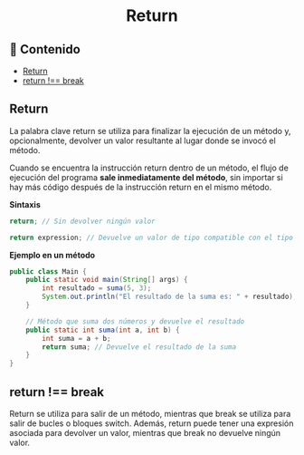 <h1 align="center">Return</h1>

<h2>📑 Contenido</h2>

- [Return](#return)
- [return !== break](#return--break)

## Return

La palabra clave return se utiliza para finalizar la ejecución de un método y, opcionalmente, devolver un valor resultante al lugar donde se invocó el método.

Cuando se encuentra la instrucción return dentro de un método, el flujo de ejecución del programa **sale inmediatamente del método**, sin importar si hay más código después de la instrucción return en el mismo método.

**Sintaxis**

```java
return; // Sin devolver ningún valor

return expression; // Devuelve un valor de tipo compatible con el tipo de retorno del método
```

**Ejemplo en un método**

```java
public class Main {
    public static void main(String[] args) {
        int resultado = suma(5, 3);
        System.out.println("El resultado de la suma es: " + resultado);
    }

    // Método que suma dos números y devuelve el resultado
    public static int suma(int a, int b) {
        int suma = a + b;
        return suma; // Devuelve el resultado de la suma
    }
}
```

## return !== break

Return se utiliza para salir de un método, mientras que break se utiliza para salir de bucles o bloques switch. Además, return puede tener una expresión asociada para devolver un valor, mientras que break no devuelve ningún valor.
